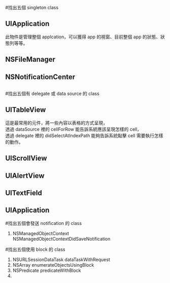 #找出五個 singleton class
## UIApplication
此物件是管理整個 applcation，可以獲得 app 的視窗、目前整個 app 的狀態、狀態列等等。

## NSFileManager


## NSNotificationCenter
## 

#找出五個有 delegate 或 data source 的 class
## UITableView
這是最常用的元件，將一些內容以表格的方式呈現，  
透過 dataSource 裡的 cellForRow 能告訴系統應該呈現怎樣的 cell，  
透過 delegate 裡的 didSelectAtIndexPath 能夠告訴系統點擊 cell 需要執行怎樣的動作。  
## UIScrollView

## UIAlertView
## UITextField
## UIApplication



#找出五個會發送 notification 的 class
1. NSManagedObjectContext NSManagedObjectContextDidSaveNotification


#找出五個使用 block 的 class
1. NSURLSessionDataTask dataTaskWithRequest
2. NSArray enumerateObjectsUsingBlock
3. NSPredicate predicateWithBlock
4. 
